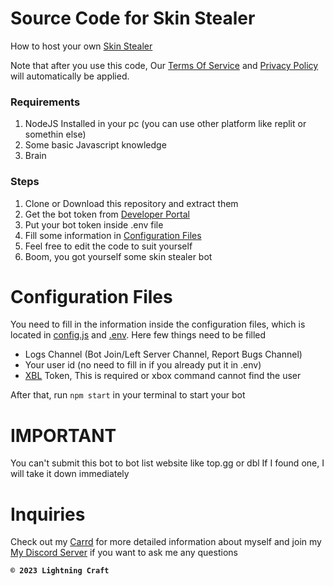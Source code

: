# Source Code for Skin Stealer
How to host your own [Skin Stealer](https://top.gg/bot/803524726219079690)  

Note that after you use this code, Our [Terms Of Service](TOS.md) and [Privacy Policy](PRIVACY-POLICY.md) will automatically be applied.

### Requirements
1. NodeJS Installed in your pc (you can use other platform like replit or somethin else)
2. Some basic Javascript knowledge
3. Brain

### Steps
1. Clone or Download this repository and extract them
2. Get the bot token from [Developer Portal](https://discord.com/developers/applications) 
3. Put your bot token inside .env file
4. Fill some information in [Configuration Files](#Configuration-Files)
5. Feel free to edit the code to suit yourself
6. Boom, you got yourself some skin stealer bot

# Configuration Files
You need to fill in the information inside the configuration files, which is located in [config.js](config.js) and [.env](.env). Here few things need to be filled
- Logs Channel (Bot Join/Left Server Channel, Report Bugs Channel)
- Your user id (no need to fill in if you already put it in .env)
- [XBL](https://xbl.io/console) Token, This is required or xbox command cannot find the user    

After that, run `npm start` in your terminal to start your bot
# IMPORTANT
You can't submit this bot to bot list website like top.gg or dbl
If I found one, I will take it down immediately

# Inquiries
Check out my [Carrd](https://ihz.carrd.co) for more detailed information about myself and join my [My Discord Server](http://discord.gg/ndEftjM) if you want to ask me any questions


**`© 2023 Lightning Craft`**